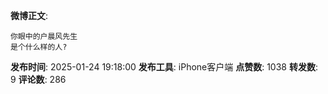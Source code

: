 **微博正文**: 
```
你眼中的户晨风先生
是个什么样的人?
```
**发布时间**: 2025-01-24 19:18:00
**发布工具**: iPhone客户端
**点赞数**: 1038
**转发数**: 9
**评论数**: 286
